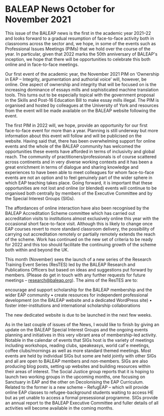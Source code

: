 # BALEAP News October for November 2021

This issue of the BALEAP news is the first in the academic year 2021–22 and looks forward to a gradual resumption of face-to-face activity both in classrooms across the sector and, we hope, in some of the events such as Professional Issues Meetings (PIMs) that we hold over the course of the year. In particular, given that 2022 marks the 50th anniversary of BALEAP's inception, we hope that there will be opportunities to celebrate this both online and in face-to-face meetings.

Our first event of the academic year, the November 2021 PIM on ‘Ownership in EAP – Integrity, argumentation and authorial voice’ will, however, be online. One aspect of ownership and integrity that will be focused on is the increasing dominance of essays mills and sophisticated machine translation tools. This turns out to be especially topical with the government proposal in the Skills and Post-16 Education Bill to make essay mills illegal. The PIM is organised and hosted by colleagues at the University of York and resources from the event will be made available on the BALEAP website following the event.

The first PIM in 2022 will, we hope, provide an opportunity for our first face-to-face event for more than a year. Planning is still underway but more information about this event will follow and will be publicised on the website. Having said that, there has been overwhelming support for online events and the whole of the BALEAP community has welcomed the opportunities these events have afforded in terms of inclusivity and global reach. The community of practitioners/professionals is of course scattered across continents and in very diverse working contexts and it has been a great enrichment in terms of dialogue and sharing knowledge and experiences to have been able to meet colleagues for whom face-to-face events are not an option and to feel genuinely part of the wider sphere in which EAP teaching takes place. Going forward, it is important that these opportunities are not lost and online (or blended) events will continue to be organised both centrally by members of the Executive Committee and by the Special Interest Groups (SIGs).

The affordances of online interaction have also been recognised by the BALEAP Accreditation Scheme committee which has carried out accreditation visits to institutions almost exclusively online this year with the occasional short face-to-face visit. Although this is likely to change once EAP courses revert to more standard classroom delivery, the possibility of carrying out accreditation remotely or partially remotely extends the reach of the scheme. Work has continued on the new set of criteria to be ready for 2022 and this too should facilitate the continuing growth of the scheme both within and beyond the UK.

This month (November) sees the launch of a new series of the Research Training Event Series (ResTES) led by the BALEAP Research and Publications Officers but based on ideas and suggestions put forward by members. (Please do get in touch with any further requests for future meetings – research@baleap.org). The aims of the ResTES are to:

encourage and support scholarship for the BALEAP membership and the wider EAP community • create resources for independent professional development (on the BALEAP website and a dedicated WordPress site) • foster inter-institutions and international scholarship collaborations

The new dedicated website is due to be launched in the next few weeks.

As in the last couple of issues of the News, I would like to finish by giving an update on the BALEAP Special Interest Groups and the ongoing events planning and initiatives in this very vibrant area of membership-led activity. Notable in the calendar of events that SIGs host is the variety of meetings including workshops, reading clubs, speakeasys, world caf´e meetings, coffee clubs/mornings as well as more standard themed meetings. Most events are held by individual SIGs but some are held jointly with other SIGs and all are open to BALEAP members and non-members. SIGs are also producing blog posts, setting up websites and building resources within their areas of interest. The Social Justice group reports that it is hoping to launch two working groups in the upcoming months, one focusing on Sanctuary in EAP and the other on Decolonising the EAP Curriculum. Related to the former is a new scheme – RefugEAP – which will provide online EAP classes to refugee-background students waiting to access HE but as yet unable to access a formal presessional programme. SIGs provide an annual report to the BALEAP Executive Committee and fuller details of all activities will become available in the coming months.